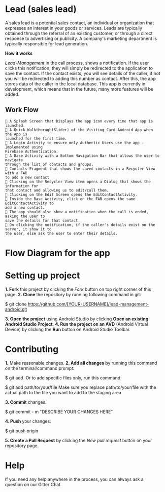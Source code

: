 # Lead (sales lead)

A sales lead is a potential sales contact, an individual or organization that expresses an
interest in your goods or services. Leads are typically obtained through the referral of an
existing customer, or through a direct response to advertising or publicity. A company's
marketing department is typically responsible for lead generation.

**How it works**

_Lead-Management_ in the call process, shows a notification. If the user clicks this
notification, they will simply be redirected to the application to save the contact. If the
contact exists, you will see details of the caller, if not you will be redirected to adding
this number as contact. After this, the app stores data of the caller in the local database.
This app is currently in development, which means that in the future, many more
features will be added.

## Work Flow

```
 A Splash Screen that Displays the app icon every time that app is launched.
 A Quick Walkthorugh(Slider) of the Visiting Card Android App when the App is
launched for the first time.
 A Login Activity to ensure only Authentic Users use the app - Implemented using
Firebase Authentication.
 A Base Activity with a Bottom Navigation Bar that allows the user to navigate
through the list of contacts and groups.
 Contacts Fragment that shows the saved contacts in a Recycler View with a FAB
to add a new contact
 Clicking on the Recycler View item opens a Dialog that shows the information for
that contact and allowing us to edit/call them.
 Clicking on the Edit Screen opens the EditContactActivity.
 Inside the Base Activity, click on the FAB opens the same EditContactActivity to
add a new contact.
 The app should also show a notification when the call is ended, asking the user to
save the details for that contact.
 On clicking the notification, if the caller's details exist on the server, it show it to
the user, else ask the user to enter their details.
```

# Flow Diagram for the app

# Setting up project

**1. Fork** this project by clicking the _Fork_ button on top right corner of this page.
**2. Clone** the repository by running following command in git:

$ git clone https://github.com/[YOUR-USERNAME]/lead-management-android.git

**3. Open the project** using Android Studio by clicking **Open an existing Android
Studio Project**.
**4. Run the project on an AVD** (Android Virtual Device) by clicking the **Run** button on
Android Studio Toolbar.


# Contributing

**1.** Make reasonable changes.
**2. Add all changes** by running this command on the terminal/command prompt:

$ git add.
Or to add specific files only, run this command:

$ git add path/to/your/file
Make sure you replace path/to/your/file with the actual path to the file you want to add
to the staging area.

**3. Commit** changes.

$ git commit - m "DESCRIBE YOUR CHANGES HERE"

**4. Push** your changes.

$ git push origin

**5. Create a Pull Request** by clicking the _New pull request_ button on your repository
page.

# Help

If you need any help anywhere in the process, you can always ask a question on
our Gitter Chat.


